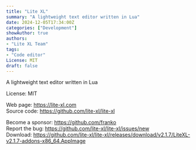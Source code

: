 ```yaml
---
title: "Lite XL"
summary: "A lightweight text editor written in Lua"
date: 2024-12-05T17:34:00Z
categories: ["Development"]
showAuthor: true
authors:
- "Lite XL Team"
tags: 
- "Code editor"
License: MIT
draft: false
---
```


A lightweight text editor written in Lua

License: MIT

Web page: <https://lite-xl.com>  
Source code: <https://github.com/lite-xl/lite-xl>

Become a sponsor: <https://github.com/franko>  
Report the bug: <https://github.com/lite-xl/lite-xl/issues/new>  
Download: <https://github.com/lite-xl/lite-xl/releases/download/v2.1.7/LiteXL-v2.1.7-addons-x86_64.AppImage>